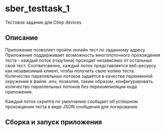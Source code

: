 # sber_testtask_1
Тестовое задание для Сбер devices 

## Описание  
Приложение позволяет пройти онлайн тест по заданному адресу. Приложение поддерживает возможность многопоточного прохождения теста - каждый поток (горутина) проходит независимо от остальных свой тест. Соответсвенно, каждый поток представляется веб-ресурсу как независимый клиент, чтобы получить свою копию теста.  
Количество параллельных потоков задаётся в качестве переменной окружения в файле .env, позволяя, таким образом,  конфигурировать количество параллельных потоков без перекомпиляции кода приложения.  

Каждый поток скрипта по умолчанию сообщает об успешном прохождении теста в виде JSON сообщения для логирования.  

## Сборка и запуск приложения